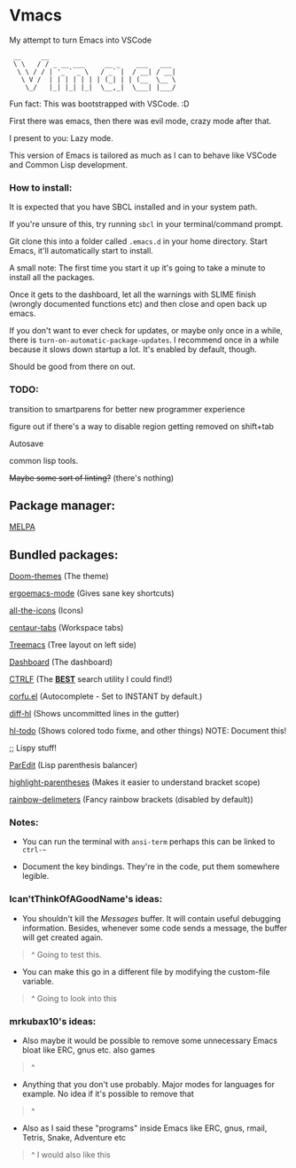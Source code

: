 # Vmacs
 My attempt to turn Emacs into VSCode
```
 __     __                                
 \ \   / / _ __ ___     __ _    ___   ___ 
  \ \ / / | '_ ` _ \   / _` |  / __| / __|
   \ V /  | | | | | | | (_| | | (__  \__ \
    \_/   |_| |_| |_|  \__,_|  \___| |___/
```

Fun fact: This was bootstrapped with VSCode. :D

First there was emacs, then there was evil mode, crazy mode after that.

I present to you: Lazy mode.

This version of Emacs is tailored as much as I can to behave like VSCode and Common Lisp development.

### How to install:
It is expected that you have SBCL installed and in your system path.

If you're unsure of this, try running ``sbcl`` in your terminal/command prompt.

Git clone this into a folder called ``.emacs.d`` in your home directory.
Start Emacs, it'll automatically start to install.

A small note: The first time you start it up it's going to take a minute to install all the packages.

Once it gets to the dashboard, let all the warnings with SLIME finish (wrongly documented functions etc) and then close and open back up emacs.

If you don't want to ever check for updates, or maybe only once in a while, there is ``turn-on-automatic-package-updates``. I recommend once in a while because it slows down startup a lot.
It's enabled by default, though.

Should be good from there on out.

### TODO:

transition to smartparens for better new programmer experience

figure out if there's a way to disable region getting removed on shift+tab

Autosave

common lisp tools.

~~Maybe some sort of linting?~~ (there's nothing)


## Package manager:

[MELPA](https://melpa.org/)

## Bundled packages:

[Doom-themes](https://github.com/doomemacs/themes) (The theme)

[ergoemacs-mode](https://github.com/ergoemacs/ergoemacs-mode) (Gives sane key shortcuts)

[all-the-icons](https://github.com/domtronn/all-the-icons.el) (Icons)

[centaur-tabs](https://github.com/ema2159/centaur-tabs) (Workspace tabs)

[Treemacs](https://github.com/Alexander-Miller/treemacs) (Tree layout on left side)

[Dashboard](https://github.com/emacs-dashboard/emacs-dashboard) (The dashboard)

[CTRLF](https://github.com/radian-software/ctrlf) (The <u>**BEST**</u> search utility I could find!)

[corfu.el](https://github.com/minad/corfu) (Autocomplete - Set to INSTANT by default.)

[diff-hl](https://github.com/dgutov/diff-hl) (Shows uncommitted lines in the gutter)

[hl-todo](https://github.com/tarsius/hl-todo) (Shows colored todo fixme, and other things)
NOTE: Document this!

;; Lispy stuff!

[ParEdit](https://www.emacswiki.org/emacs/ParEdit) (Lisp parenthesis balancer)

[highlight-parentheses](https://sr.ht/~tsdh/highlight-parentheses.el/) (Makes it easier to understand bracket scope)

[rainbow-delimeters](https://github.com/Fanael/rainbow-delimiters) (Fancy rainbow brackets (disabled by default))


### Notes:

- You can run the terminal with ``ansi-term`` perhaps this can be linked to ``ctrl-~``

- Document the key bindings. They're in the code, put them somewhere legible.

### Ican'tThinkOfAGoodName's ideas:

- You shouldn't kill the *Messages* buffer. It will contain useful debugging information. Besides, whenever some code sends a message, the buffer will get created again.
>^ Going to test this.

- You can make this go in a different file by modifying the custom-file variable.
>^ Going to look into this

### mrkubax10's ideas:
- Also maybe it would be possible to remove some unnecessary Emacs bloat like ERC, gnus etc. also games
>^
- Anything that you don't use probably. Major modes for languages for example. No idea if it's possible to remove that
>^
- Also as I said these "programs" inside Emacs like ERC, gnus, rmail, Tetris, Snake, Adventure etc
>^ I would also like this